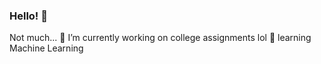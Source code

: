 ### Hello! 👋
Not much...
🔭 I’m currently working on college assignments lol
🌱 learning Machine Learning
